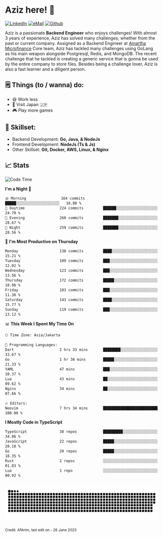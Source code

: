 # Aziz here! 👋

[![LinkedIn](https://img.shields.io/static/v1?message=afikrim&logo=linkedin&label=&color=0077B5&logoColor=white&labelColor=&style=for-the-badge)](https://www.linkedin.com/in/afikrim)
[![eMail](https://img.shields.io/static/v1?message=afikrim10@gmail.com&logo=gmail&label=&color=D14836&logoColor=white&labelColor=&style=for-the-badge)](mailto:afikrim10@gmail.com)
[![Github](https://komarev.com/ghpvc/?username=afikrim&label=Visitors&style=for-the-badge)](https://www.github.com/afikrim)

<!--Introduction-->
Aziz is a passionate **Backend Engineer** who enjoys challenges! With almost 3 years of experience, Aziz has solved many challenges, whether from the past or current company. Assigned as a Backend Engineer at [Amartha Microfinance](https://amartha.com) Core team, Aziz has tackled many challenges using GoLang as his main weapon alongside Postgresql, Redis, and MongoDB. The recent challenge that he tackled is creating a generic service that is gonna be used by the entire company to store files. Besides being a challenge lover, Aziz is also a fast learner and a diligent person.

<!--Things TODO-->
## 🗒️ Things (to / wanna) do:

- 😆 Work less
- 🚀 Visit Japan 🇯🇵
- 🎮 Play more games

<!--Skillset-->
## 🏅 Skillset:

- Backend Development: **Go, Java, & NodeJs**
- Frontend Development: **NodeJs (Ts & Js)**
- Other Skillset: **Git, Docker, AWS, Linux, & Nginx**

## 📈 Stats  

<!--START_SECTION:waka-->
![Code Time](http://img.shields.io/badge/Code%20Time-1%2C231%20hrs%2051%20mins-blue)

**I'm a Night 🦉** 

```text
🌞 Morning                164 commits         █████░░░░░░░░░░░░░░░░░░░░   18.08 % 
🌆 Daytime                224 commits         ██████░░░░░░░░░░░░░░░░░░░   24.70 % 
🌃 Evening                260 commits         ███████░░░░░░░░░░░░░░░░░░   28.67 % 
🌙 Night                  259 commits         ███████░░░░░░░░░░░░░░░░░░   28.56 % 
```
📅 **I'm Most Productive on Thursday** 

```text
Monday                   138 commits         ████░░░░░░░░░░░░░░░░░░░░░   15.21 % 
Tuesday                  109 commits         ███░░░░░░░░░░░░░░░░░░░░░░   12.02 % 
Wednesday                123 commits         ███░░░░░░░░░░░░░░░░░░░░░░   13.56 % 
Thursday                 172 commits         █████░░░░░░░░░░░░░░░░░░░░   18.96 % 
Friday                   103 commits         ███░░░░░░░░░░░░░░░░░░░░░░   11.36 % 
Saturday                 143 commits         ████░░░░░░░░░░░░░░░░░░░░░   15.77 % 
Sunday                   119 commits         ███░░░░░░░░░░░░░░░░░░░░░░   13.12 % 
```


📊 **This Week I Spent My Time On** 

```text
🕑︎ Time Zone: Asia/Jakarta

💬 Programming Languages: 
Dart                     2 hrs 33 mins       ████████░░░░░░░░░░░░░░░░░   33.67 % 
Go                       1 hr 36 mins        █████░░░░░░░░░░░░░░░░░░░░   21.33 % 
YAML                     47 mins             ███░░░░░░░░░░░░░░░░░░░░░░   10.37 % 
Lua                      43 mins             ██░░░░░░░░░░░░░░░░░░░░░░░   09.62 % 
Nginx                    34 mins             ██░░░░░░░░░░░░░░░░░░░░░░░   07.66 % 

🔥 Editors: 
Neovim                   7 hrs 34 mins       █████████████████████████   100.00 % 
```

**I Mostly Code in TypeScript** 

```text
TypeScript               38 repos            █████████░░░░░░░░░░░░░░░░   34.86 % 
JavaScript               22 repos            █████░░░░░░░░░░░░░░░░░░░░   20.18 % 
Go                       20 repos            █████░░░░░░░░░░░░░░░░░░░░   18.35 % 
Rust                     2 repos             ░░░░░░░░░░░░░░░░░░░░░░░░░   01.83 % 
Lua                      1 repo              ░░░░░░░░░░░░░░░░░░░░░░░░░   00.92 % 
```




<!--END_SECTION:waka-->


<br clear="both">

<div align="center">
  <img src="https://raw.githubusercontent.com/afikrim/afikrim/output/snake.svg" alt="Snake animation" />
</div>


<sub>Credit: Afikrim, last edit on - 26 June 2023</sub>
